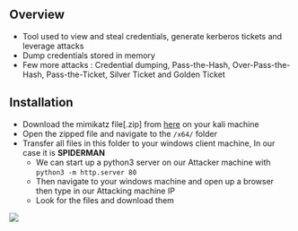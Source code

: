 
## **Overview**


- Tool used to view and steal credentials, generate kerberos tickets and leverage attacks
- Dump credentials stored in memory
- Few more attacks : Credential dumping, Pass-the-Hash, Over-Pass-the-Hash, Pass-the-Ticket, Silver Ticket and Golden Ticket


## **Installation**

- Download the mimikatz file[.zip] from [here](https://github.com/gentilkiwi/mimikatz/releases/download/2.2.0-20220919/mimikatz_trunk.zip) on your kali machine
- Open the zipped file and navigate to the `/x64/` folder
- Transfer all files in this folder to your windows client machine, In our case it is **SPIDERMAN**
	- We can start up a python3 server on our Attacker machine with `python3 -m http.server 80`
	- Then navigate to your windows machine and open up a browser then type in our Attacking machine IP
	- Look for the files and download them

![](https://i.imgur.com/HwRcWdk.png)



